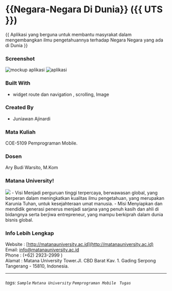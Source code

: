 # {{Negara-Negara Di Dunia}} ({{ UTS }})
 {{ Aplikasi yang berguna untuk membantu masyrakat dalam mengembangkan ilmu pengetahuannya  terhadap Negara Negara yang ada di Dunia }}
### Screenshot
![mockup aplikasi](https://user-images.githubusercontent.com/89622887/137319366-51d26b2a-a8ec-4d02-a099-c6a6a3bf0c6e.png)
![aplikasi](https://user-images.githubusercontent.com/89622887/137319495-0993917d-8575-4e93-a450-21bb0b43b101.png)


### Built With
- widget route dan navigation , scrolling, Image 

### Created By
- Juniawan Ajinardi 

### Mata Kuliah 
COE-5109 Pemprograman Mobile. 
### Dosen
Ary Budi Warsito, M.Kom
### Matana University!
<img src="http://matanauniversity.ac.id/website_lama/images/footer/Logo_mu_foot.png" />
- Visi 
Menjadi perguruan tinggi terpercaya, berwawasan global, yang berperan dalam meningkatkan kualitas ilmu pengetahuan, yang merupakan Karunia Tuhan, untuk kesejahteraan umat manusia.
- Misi 
Menyiapkan dan mendidik generasi penerus menjadi sarjana yang penuh kasih dan ahli di bidangnya serta berjiwa entrepreneur, yang mampu berkiprah dalam dunia bisnis global.

### Info Lebih Lengkap
Website : [http://matanauniversity.ac.id](http://matanauniversity.ac.id)  
Email: [info@matanauniversity.ac.id](mailto:info@matanauniversity.ac.id)  
Phone : (+62) 2923-2999 )  
Alamat : Matana University Tower.Jl. CBD Barat Kav. 1. Gading Serpong Tangerang - 15810, Indonesia.

---

###### tags: `Sample` `Matana University` `Pemprograman Mobile ` `Tugas` 

